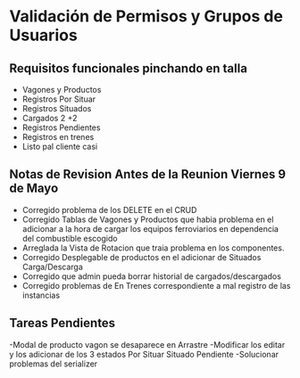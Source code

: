 # Validación de Permisos y Grupos de Usuarios

## Requisitos funcionales pinchando en talla

- Vagones y Productos
- Registros Por Situar
- Registros Situados
- Cargados 2 +2
- Registros Pendientes
- Registros en trenes
- Listo pal cliente casi

## Notas de Revision Antes de la Reunion Viernes 9 de Mayo

- Corregido problema de los DELETE en el CRUD
- Corregido Tablas de Vagones y Productos que habia problema en el adicionar a la hora de cargar los equipos ferroviarios en dependencia del combustible escogido
- Arreglada la Vista de Rotacion que traia problema en los componentes.
- Corregido Desplegable de productos en el adicionar de Situados Carga/Descarga
- Corregido que admin pueda borrar historial de cargados/descargados
- Corregido problemas de En Trenes correspondiente a mal registro de las instancias

## Tareas Pendientes

-Modal de producto vagon se desaparece en Arrastre
-Modificar los editar y los adicionar de los 3 estados Por Situar Situado Pendiente
-Solucionar problemas del serializer
